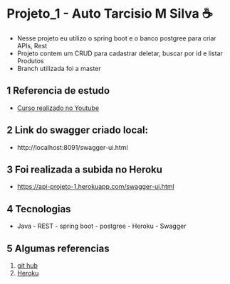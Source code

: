 # Projeto_1 - Auto Tarcisio M Silva ☕
 * Nesse projeto eu utilizo o spring boot e o banco postgree para criar APIs, Rest
 * Projeto contem um CRUD para cadastrar deletar, buscar por id e listar Produtos
 * Branch utilizada foi a master

## 1 Referencia de estudo
 - [Curso realizado no Youtube](https://www.youtube.com/watch?v=bpBRFNKg8k4&list=PL8iIphQOyG-D2FP9wkg12AavzmVRWEcnJ)

## 2 Link do swagger  criado local: 
 - http://localhost:8091/swagger-ui.html

## 3 Foi realizada a subida no Heroku
 - https://api-projeto-1.herokuapp.com/swagger-ui.html

## 4 Tecnologias
 - Java - REST - spring boot - postgree - Heroku - Swagger

## 5 Algumas referencias
  1. [git hub](https://docs.github.com/pt/enterprise-server@2.20/github/importing-your-projects-to-github/adding-an-existing-project-to-github-using-the-command-line)
  2. [Heroku](https://adamatti.github.io/blog/git/2017/06/04/heroku.html)
